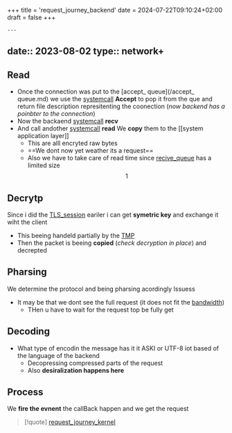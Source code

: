 +++
title = 'request_journey_backend'
date = 2024-07-22T09:10:24+02:00
draft = false
+++

    ---
date:: 2023-08-02
type:: network+
---
## Read 
- Once the connection was put to the [accept_ queue](/accept_ queue.md)   we use the [systemcall](/systemcall.md) **Accept** to pop it from the que and return file description represitenting the coonection (*now backend has a poinbter to the connection*) 
- Now the backaend  [systemcall](/systemcall.md)  **recv**  
- And call andother [systemcall](/systemcall.md)  **read**
	We **copy** them to the [[system application layer]]
	- This are alll encryted raw bytes 
	- ==We dont now yet weather its a request==
	- Also we have to take care of read time since [recive_queue](/recive_queue.md) has a  limited size 
 $$1$$
## Decrytp 
Since i did the  [TLS_session](/TLS_session.md)   eariler i can get **symetric key** and exchange it wiht the client 
 - This beeing handeld partially by the [TMP](/TMP.md)
- Then the packet is beeing **copied** (*check decryption in place*) and decrepted 
## Pharsing 
We determine the protocol and being pharsing acordingly 
 Issuess
  - It may be that we dont see the full request (it does not fit the [bandwidth](/obisdian_ntoes/notes_obsidian/ZPythonref/DjangoFramework/Network+/Phisicall/bandwidth.md))
	  - THen u have to wait for the request top be fully get 

## Decoding 

- What type of encodin the message has it it ASKI or UTF-8 iot based of the language of the backend 
	- Decopressing compressed parts of the request  
	- Also **desiralization happens here**
  

## Process 
We **fire the evnent** the callBack happen and we get the request 









>[!quote] [request_journey_kernel](/request_journey_kernel.md)